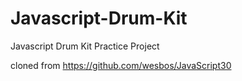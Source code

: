 # Javascript-Drum-Kit
Javascript Drum Kit Practice Project

cloned from https://github.com/wesbos/JavaScript30